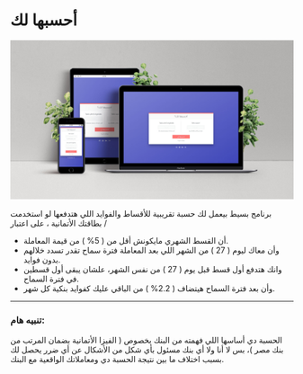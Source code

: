 # أحسبها لك

[![أحسبها لك](demo.jpg "أحسبها لك")](https://amr-adel.github.io/loan-calculator/)

برنامج بسيط بيعمل لك حسبة تقريبية للأقساط والفوايد اللي هتدفعها لو استخدمت بطاقتك الأتمانية ، على اعتبار /

- أن القسط الشهري مايكونش أقل من ( 5% ) من قيمة المعاملة.
- وأن معاك ليوم ( 27 ) من الشهر اللي بعد المعاملة فترة سماح تقدر تسدد خلالهم بدون فوايد.
- وانك هتدفع أول قسط قبل يوم ( 27 ) من نفس الشهر، علشان يبقى أول قسطين في فترة السماح.
- وأن بعد فترة السماح هيتضاف ( 2.2% ) من الباقي عليك كفوايد بنكية كل شهر.

---

### تنبيه هام:
الحسبة دي أساسها اللي فهمته من البنك بخصوص ( الفيزا الأتمانية بضمان المرتب من بنك مصر )، بس لا أنا ولا أي بنك مسئول بأي شكل من الأشكال عن أي ضرر يحصل لك بسبب اختلاف ما بين نتيجة الحسبة دي ومعاملاتك الواقعية مع البنك.
